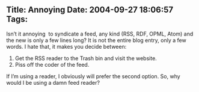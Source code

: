 Title: Annoying
Date: 2004-09-27 18:06:57
Tags: 
---
<p>Isn’t it annoying  to syndicate a feed, any kind (RSS, RDF, OPML, Atom) and the new is only a few lines long? It is not the entire blog entry, only a few words. I hate that, it makes you decide between:
</p>
<ol>
<li>Get the RSS reader to the Trash bin and visit the website.</li>
<li>Piss off the coder of the feed.</li>
</ol>
<p>
If I’m using a reader, I obviously will prefer the second option. So, why would I be using a damn feed reader? </p>
